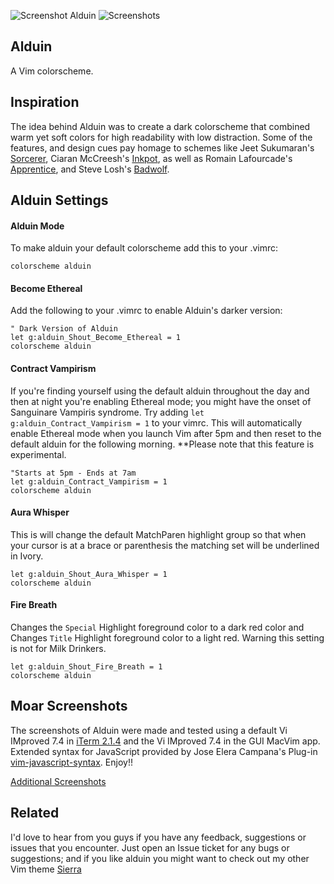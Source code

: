 ![Screenshot Alduin](https://cloud.githubusercontent.com/assets/11221489/12768994/d08b5f52-c9c8-11e5-81ec-aa05577e41a6.jpg)
![Screenshots](https://cloud.githubusercontent.com/assets/11221489/13072382/d2575eaa-d44d-11e5-9a31-89ed30ff32b3.jpg)

Alduin
------

A Vim colorscheme.

Inspiration
------------

The idea behind Alduin was to create a dark colorscheme that combined warm yet soft colors for high readability with low distraction. Some of the features, and design cues pay homage to schemes like Jeet Sukumaran's [Sorcerer](http://jeetworks.org/sorcerer/), Ciaran McCreesh's [Inkpot](https://github.com/ciaranm/inkpot), as well as Romain Lafourcade's [Apprentice](https://github.com/romainl/Apprentice), and Steve Losh's [Badwolf](https://github.com/sjl/badwolf).

Alduin Settings
---------------

#### Alduin Mode ####
To make alduin your default colorscheme add this to your .vimrc:

```VimL
colorscheme alduin
```


#### Become Ethereal ####
Add the following to your .vimrc to enable Alduin's darker version:

```VimL
" Dark Version of Alduin
let g:alduin_Shout_Become_Ethereal = 1
colorscheme alduin
```


#### Contract Vampirism ####
If you're finding yourself using the default alduin throughout the day and then at night you're enabling Ethereal mode; you might have the onset of Sanguinare Vampiris syndrome. Try adding `let g:alduin_Contract_Vampirism = 1` to your vimrc. This will automatically enable Ethereal mode when you launch Vim after 5pm and then reset to the default alduin for the following morning. **Please note that this feature is experimental.

```VimL
"Starts at 5pm - Ends at 7am
let g:alduin_Contract_Vampirism = 1
colorscheme alduin
```


#### Aura Whisper ####
This is will change the default MatchParen highlight group so that when your cursor is at a brace or parenthesis the matching set will be underlined in Ivory. 

```VimL
let g:alduin_Shout_Aura_Whisper = 1
colorscheme alduin
```

#### Fire Breath ####
Changes the `Special` Highlight foreground color to a dark red color and Changes `Title` Highlight foreground color to a light red. Warning this setting is not for Milk Drinkers.

```VimL
let g:alduin_Shout_Fire_Breath = 1
colorscheme alduin
```

Moar Screenshots
------------
The screenshots of Alduin were made and tested using a default Vi IMproved 7.4 in [iTerm 2.1.4](https://www.iterm2.com) and the Vi IMproved 7.4 in the GUI MacVim app. Extended syntax for JavaScript provided by Jose Elera Campana's Plug-in [vim-javascript-syntax](https://github.com/jelera/vim-javascript-syntax). Enjoy!!

[Additional Screenshots](https://github.com/AlessandroYorba/Alduin/issues/5)


Related
-------
I'd love to hear from you guys if you have any feedback, suggestions or issues that you encounter. Just open an Issue ticket for any bugs or suggestions; and if you like alduin you might want to check out my other Vim theme [Sierra](https://github.com/AlessandroYorba/Sierra)

